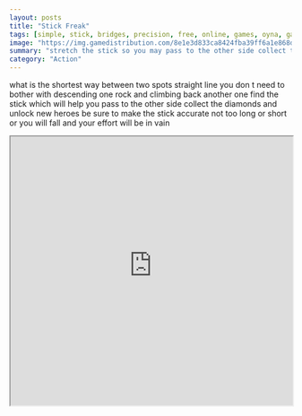 ```yaml
---
layout: posts
title: "Stick Freak"
tags: [simple, stick, bridges, precision, free, online, games, oyna, game, free, games, play, play, games]
image: "https://img.gamedistribution.com/8e1e3d833ca8424fba39ff6a1e868db8.jpg"
summary: "stretch the stick so you may pass to the other side collect the diamonds on the way by walking under the stick and climbing back be sure to make the stick accurate not too long or short and don t bump into the rocks during collecting the diamonds improve your estimations and unlock all heroes  free online games oyna game free games play play games"
category: "Action"
---
```


what is the shortest way between two spots straight line you don t need to bother with descending one rock and climbing back another one find the stick which will help you pass to the other side collect the diamonds and unlock new heroes be sure to make the stick accurate not too long or short or you will fall and your effort will be in vain

<iframe width="100%" height="480px;" src="https://html5.gamedistribution.com/8e1e3d833ca8424fba39ff6a1e868db8/"></iframe>